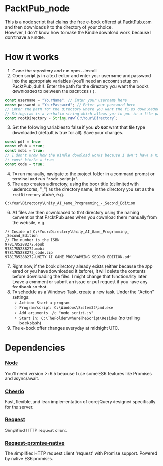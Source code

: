 # PacktPub_node
This is a node script that claims the free e-book offered at [PacktPub.com](https://www.packtpub.com/packt/offers/free-learning/) and then downloads it to the directory of your choice.  
However, I don't know how to make the Kindle download work, because I don't have a Kindle.

# How it works
1. Clone the repository and run npm --install.
2. Open script.js in a text editor and enter your username and password into the appropriate variables (you'll need an account setup on PacktPub, duh!). Enter the path for the directory you want the books downloaded to between the backticks (`).
```javascript
const username = "YourName"; // Enter your username here
const password = "YourPassword"; // Enter your password here
// Enter the path for the directory where you want the files downloaded between the backticks (`).
// String.raw is a verbatim string which allows you to put in a file path without needing to escape the slashes.
const rootDirectory = String.raw`C:\Your\Directory`;
```
3. Set the following variables to false if you **_do not_** want that file type downloaded (default is true for all). Save your changes.
```javascript
const pdf = true;
const ePub = true;
const mobi = true;
// I don't know how the Kindle download works because I don't have a Kindle to try it on.
// const kindle = true;
const code = true;
```
4. To run manually, navigate to the project folder in a command prompt or terminal and run "node script.js".
5. The app creates a directory, using the book title (delimited with underscores, "_") as the directory name, in the directory you set as the `rootDirectory` above, e.g.
```
C:\Your\Directory\Unity_AI_Game_Programming_-_Second_Edition
```
6. All files are then downloaded to that directory using the naming convention that PacktPub uses when you download them manually from the website, e.g.
```
// Inside of C:\Your\Directory\Unity_AI_Game_Programming_-_Second_Edition
// The number is the ISBN
9781785288272.epub
9781785288272.mobi
9781785288272_code.zip
9781785288272-UNITY_AI_GAME_PROGRAMMING_SECOND_EDITION.pdf
```
7. Right now, if the book directory already exists (either because the app erred or you have downloaded it before), it will delete the contents before downloading the files. I might change that functionality later. Leave a comment or submit an issue or pull request if you have any feedback on that.
8. To schedule as a Windows Task, create a new task. Under the "Action" settings:
    - `Action: Start a program`
    - `Program/script: C:\Windows\System32\cmd.exe`
    - `Add arguments: /c "node script.js"`
    - `Start in: C:\TheFolder\WhereTheScript\Resides` (no trailing backslash)
9. The e-book offer changes everyday at midnight UTC.

# Dependencies
### [Node](https://nodejs.org/)
You'll need version >=6.5 beacuse I use some ES6 features like Promises and async/await.

### [Cheerio](https://cheerio.js.org/)
Fast, flexible, and lean implementation of core jQuery designed specifically for the server.

### [Request](https://github.com/request/request#request---simplified-http-client)
Simplified HTTP request client.

### [Request-promise-native](https://github.com/request/request-promise-native#request-promise-native)
The simplified HTTP request client 'request' with Promise support. Powered by native ES6 promises.

